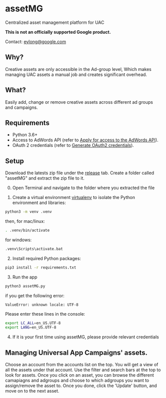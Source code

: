 # assetMG

Centralized asset management platform for UAC

**This is not an officially supported Google product.**

Contact: eylong@google.com

## Why?

Creative assets are only accessible in the Ad-group level, 
Which makes managing UAC assets a manual job and creates significant overhead.

## What?

Easily add, change or remove creative assets across different ad groups and campaigns.


## Requirements

- Python 3.6+
- Access to AdWords API (refer to
  [Apply for access to the AdWords API](https://developers.google.com/adwords/api/docs/guides/signup)).
- OAuth 2 credentials (refer to
  [Generate OAuth2 credentials](https://developers.google.com/adwords/api/docs/guides/authentication#create_a_client_id_and_client_secret)).
  

## Setup

Download the latests zip file under the [release](https://github.com/aylon11/assetMG/releases/tag/beta_1) tab.
Create a folder called "assetMG" and extract the zip file to it.

0. Open Terminal and navigate to the folder where you extracted the file


1. Create a virtual environment
[virtualenv](https://virtualenv.pypa.io/en/latest/) to isolate the Python
environment and libraries:

  ```bash
  python3 -m venv .venv
  ```
  then, for mac/linux:
  ```bash
  . .venv/bin/activate
  ```  
  for windows:
  ```bash
  .venv\Scripts\activate.bat
  ```  

2. Install required Python packages:

  ```bash
  pip3 install -r requirements.txt
  ```

3. Run the app
  ```bash
  python3 assetMG.py
  ```
  
  if you get the following error:
  ```
  ValueError: unknown locale: UTF-8
  ```
  Please enter these lines in the console:
  ```bash
  export LC_ALL=en_US.UTF-8
  export LANG=en_US.UTF-8
  ```
  
4. If it is your first time using assetMG, please provide relevant credentials

## Managing Universal App Campaigns' assets.

Choose an account from the accounts list on the top.
You will get a view of all the assets under that account.
Use the filter and search bars at the top to look for assets.
Once you click on an asset, you can browse the different camapiagns and adgroups and choose
to which adgroups you want to assign/remove the asset to.
Once you done, click the 'Update' button, and move on to the next asset.



